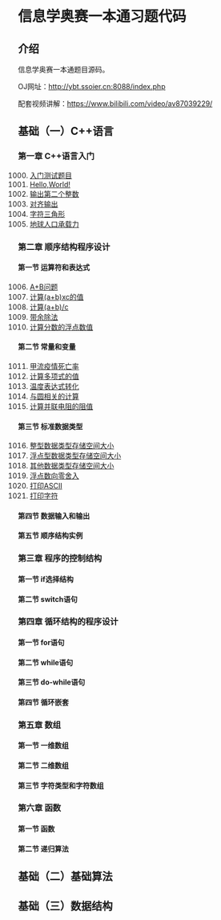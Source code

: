 # 信息学奥赛一本通习题代码

## 介绍

信息学奥赛一本通题目源码。

OJ网址：http://ybt.ssoier.cn:8088/index.php

配套视频讲解：https://www.bilibili.com/video/av87039229/

## 基础（一）C++语言

### 第一章 C++语言入门

1000. [入门测试题目](https://gitee.com/wyloving/YiBenTongCode/blob/master/1000%E5%85%A5%E9%97%A8%E6%B5%8B%E8%AF%95%E9%A2%98.cpp)
1001. [Hello,World!](https://gitee.com/wyloving/YiBenTongCode/blob/master/1001HelloWorld.cpp)
1002. [输出第二个整数](https://gitee.com/wyloving/YiBenTongCode/blob/master/1002_%E8%BE%93%E5%87%BA%E7%AC%AC%E4%BA%8C%E4%B8%AA%E6%95%B4%E6%95%B0.cpp)
1003. [对齐输出](https://gitee.com/wyloving/YiBenTongCode/blob/master/1003_%E5%AF%B9%E9%BD%90%E8%BE%93%E5%87%BA.cpp)
1004. [字符三角形](https://gitee.com/wyloving/YiBenTongCode/blob/master/1004_%E5%AD%97%E7%AC%A6%E4%B8%89%E8%A7%92%E5%BD%A2.cpp)
1005. [地球人口承载力](https://gitee.com/wyloving/YiBenTongCode/blob/master/1005_%E5%9C%B0%E7%90%83%E4%BA%BA%E5%8F%A3%E6%89%BF%E8%BD%BD%E5%8A%9B.cpp)

### 第二章 顺序结构程序设计

#### 第一节 运算符和表达式

1006. [A+B问题](https://gitee.com/wyloving/YiBenTongCode/blob/master/1006_A+B%E9%97%AE%E9%A2%98.cpp)
1007. [计算(a+b)xc的值](https://gitee.com/wyloving/YiBenTongCode/blob/master/1007_%E8%AE%A1%E7%AE%97(a+b)xc%E7%9A%84%E5%80%BC.cpp)
1008. [计算(a+b)/c](https://gitee.com/wyloving/YiBenTongCode/blob/master/1007_%E8%AE%A1%E7%AE%97(a+b)xc%E7%9A%84%E5%80%BC.cpp)
1009. [带余除法](https://gitee.com/wyloving/YiBenTongCode/blob/master/1009_%E5%B8%A6%E4%BD%99%E9%99%A4%E6%B3%95.cpp)
1010. [计算分数的浮点数值](https://gitee.com/wyloving/YiBenTongCode/blob/master/1010_%E8%AE%A1%E7%AE%97%E5%88%86%E6%95%B0%E7%9A%84%E6%B5%AE%E7%82%B9%E6%95%B0%E5%80%BC.cpp)

#### 第二节 常量和变量

1011. [甲流疫情死亡率](https://gitee.com/wyloving/YiBenTongCode/blob/master/1011_%E7%94%B2%E6%B5%81%E7%96%AB%E6%83%85%E6%AD%BB%E4%BA%A1%E7%8E%87.cpp)
1012. [计算多项式的值](https://gitee.com/wyloving/YiBenTongCode/blob/master/1012_%E8%AE%A1%E7%AE%97%E5%A4%9A%E9%A1%B9%E5%BC%8F%E7%9A%84%E5%80%BC.cpp)
1013. [温度表达式转化](https://gitee.com/wyloving/YiBenTongCode/blob/master/1013_%E6%B8%A9%E5%BA%A6%E8%A1%A8%E8%BE%BE%E5%BC%8F%E8%BD%AC%E6%8D%A2.cpp)
1014. [与圆相关的计算](https://gitee.com/wyloving/YiBenTongCode/blob/master/1014%E4%B8%8E%E5%9C%86%E7%9B%B8%E5%85%B3%E7%9A%84%E8%AE%A1%E7%AE%97.cpp)
1015. [计算并联电阻的阻值](https://gitee.com/wyloving/YiBenTongCode/blob/master/1015_%E8%AE%A1%E7%AE%97%E5%B9%B6%E8%81%94%E7%94%B5%E9%98%BB%E7%9A%84%E9%98%BB%E5%80%BC.cpp)

#### 第三节 标准数据类型

1016. [整型数据类型存储空间大小](https://gitee.com/wyloving/YiBenTongCode/blob/master/1016_%E6%95%B4%E5%9E%8B%E6%95%B0%E6%8D%AE%E7%B1%BB%E5%9E%8B%E5%AD%98%E5%82%A8%E7%A9%BA%E9%97%B4%E5%A4%A7%E5%B0%8F.cpp)
1017. [浮点型数据类型存储空间大小](https://gitee.com/wyloving/YiBenTongCode/blob/master/1017_%E6%B5%AE%E7%82%B9%E5%9E%8B%E6%95%B0%E6%8D%AE%E7%B1%BB%E5%9E%8B%E5%AD%98%E5%82%A8%E7%A9%BA%E9%97%B4%E5%A4%A7%E5%B0%8F.cpp)
1018. [其他数据类型存储空间大小](https://gitee.com/wyloving/YiBenTongCode/blob/master/1017_%E6%B5%AE%E7%82%B9%E5%9E%8B%E6%95%B0%E6%8D%AE%E7%B1%BB%E5%9E%8B%E5%AD%98%E5%82%A8%E7%A9%BA%E9%97%B4%E5%A4%A7%E5%B0%8F.cpp)
1019. [浮点数向零舍入](https://gitee.com/wyloving/YiBenTongCode/blob/master/1017_%E6%B5%AE%E7%82%B9%E5%9E%8B%E6%95%B0%E6%8D%AE%E7%B1%BB%E5%9E%8B%E5%AD%98%E5%82%A8%E7%A9%BA%E9%97%B4%E5%A4%A7%E5%B0%8F.cpp)
1020. [打印ASCII](https://gitee.com/wyloving/YiBenTongCode/blob/master/1020%E6%89%93%E5%8D%B0ASCII%E7%A0%81.cpp)
1021. [打印字符](https://gitee.com/wyloving/YiBenTongCode/blob/master/1020%E6%89%93%E5%8D%B0ASCII%E7%A0%81.cpp)

#### 第四节 数据输入和输出

#### 第五节 顺序结构实例

### 第三章 程序的控制结构

#### 第一节 if选择结构

#### 第二节 switch语句

### 第四章 循环结构的程序设计

#### 第一节 for语句

#### 第二节 while语句

#### 第三节 do-while语句

#### 第四节 循环嵌套

### 第五章 数组

#### 第一节 一维数组

#### 第二节 二维数组

#### 第三节 字符类型和字符数组

### 第六章 函数

#### 第一节 函数

#### 第二节 递归算法

## 基础（二）基础算法

## 基础（三）数据结构

